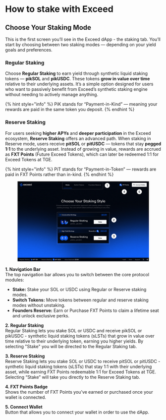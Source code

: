 # How to stake with Exceed

## Choose Your Staking Mode

This is the first screen you’ll see in the Exceed dApp - the staking tab. You’ll start by choosing between two staking modes — depending on your yield goals and preferences.

### Regular Staking

Choose **Regular Staking** to earn yield through synthetic liquid staking tokens — **pikSOL** and **pikUSDC**. These tokens **grow in value over time** relative to their underlying assets. It’s a simple option designed for users who want to passively benefit from Exceed’s synthetic staking engine without needing to actively manage anything.

{% hint style="info" %}
PiK stands for “Payment-in-Kind” — meaning your rewards are paid in the same token you deposit.
{% endhint %}

### Reserve Staking

For users seeking **higher APYs** and **deeper participation** in the Exceed ecosystem, **Reserve Staking** offers an advanced path. When staking in Reserve mode, users receive **pitSOL** or **pitUSDC** — tokens that stay **pegged 1:1** to the underlying asset. Instead of growing in value, rewards are accrued as **FXT Points** (Future Exceed Tokens), which can later be redeemed 1:1 for Exceed Tokens at TGE.

{% hint style="info" %}
PiT stands for “Payment-in-Token” — rewards are paid in FXT Points rather than in-kind.
{% endhint %}

<figure><img src="../.gitbook/assets/Choose Staking.png" alt=""><figcaption></figcaption></figure>

**1.  Navigation Bar** \
The top navigation bar allows you to switch between the core protocol modules:

* **Stake:** Stake your SOL or USDC using Regular or Reserve staking modes.
* **Switch Tokens:** Move tokens between regular and reserve staking modes without unstaking.
* **Founders Reserve:** Earn or Purchase FXT Points to claim a lifetime seat and unlock exclusive perks.

**2. Regular Staking**\
Regular Staking lets you stake SOL or USDC and receive pikSOL or pikUSDC - synthetic liquid staking tokens (sLSTs) that grow in value over time relative to their underlying token, earning you higher yields. By selecting "Stake" you will be directed to the Regular Staking tab.

**3. Reserve Staking**\
Reserve Staking lets you stake SOL or USDC to receive pitSOL or pitUSDC - synthetic liquid staking tokens (sLSTs) that stay 1:1 with their underlying asset, while earning FXT Points redeemable 1:1 for Exceed Tokens at TGE. Selecting “Stake” will take you directly to the Reserve Staking tab.

**4. FXT Points Badge**\
Shows the number of FXT Points you’ve earned or purchased once your wallet is connected.

**5. Connect Wallet**\
Button that allows you to connect your wallet in order to use the dApp.
